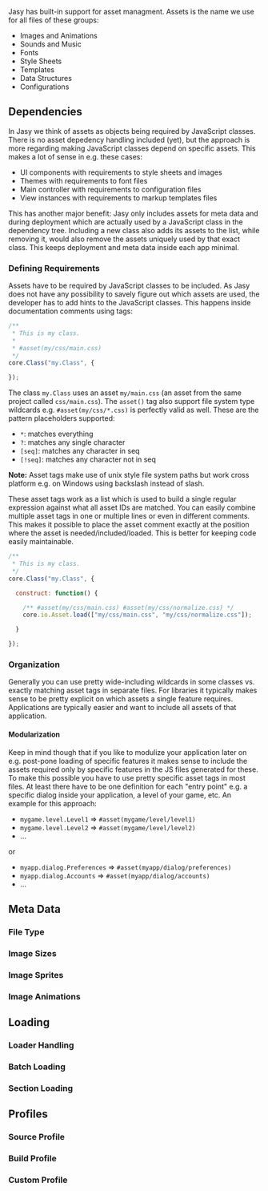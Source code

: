 Jasy has built-in support for asset managment. Assets is the name we use for all files of these groups:

* Images and Animations
* Sounds and Music
* Fonts
* Style Sheets
* Templates
* Data Structures
* Configurations

## Dependencies

In Jasy we think of assets as objects being required by JavaScript classes. There is no asset depedency handling included (yet), but the approach is more regarding making JavaScript classes depend on specific assets. This makes a lot of sense in e.g. these cases:

* UI components with requirements to style sheets and images
* Themes with requirements to font files
* Main controller with requirements to configuration files
* View instances with requirements to markup templates files

This has another major benefit: Jasy only includes assets for meta data and during deployment which are actually used by a JavaScript class in the dependency tree. Including a new class also adds its assets to the list, while removing it, would also remove the assets uniquely used by that exact class. This keeps deployment and meta data inside each app minimal.

### Defining Requirements

Assets have to be required by JavaScript classes to be included. As Jasy does not have any possibility to savely figure out which assets are used, the developer has to add hints to the JavaScript classes. This happens inside documentation comments using tags:

```javascript
/**
 * This is my class.
 *
 * #asset(my/css/main.css)
 */
core.Class("my.Class", {

});
```

The class `my.Class` uses an asset `my/main.css` (an asset from the same project called `css/main.css`). The `asset()` tag also support file system type wildcards e.g. `#asset(my/css/*.css)` is perfectly valid as well. These are the pattern placeholders supported:

- `*`: matches everything
- `?`: matches any single character
- `[seq]`: matches any character in seq
- `[!seq]`: matches any character not in seq

**Note:** Asset tags make use of unix style file system paths but work cross platform e.g. on Windows using backslash instead of slash.

These asset tags work as a list which is used to build a single regular expression against what all asset IDs are matched. You can easily combine multiple asset tags in one or multiple lines or even in different comments. This makes it possible to place the asset comment exactly at the position where the asset is needed/included/loaded. This is better for keeping code easily maintainable.

```javascript
/**
 * This is my class.
 */
core.Class("my.Class", {

  construct: function() {

    /** #asset(my/css/main.css) #asset(my/css/normalize.css) */
    core.io.Asset.load(["my/css/main.css", "my/css/normalize.css"]);

  }

});
```

### Organization

Generally you can use pretty wide-including wildcards in some classes vs. exactly matching asset tags in separate files. For libraries it typically makes sense to be pretty explicit on which assets a single feature requires. Applications are typically easier and want to include all assets of that application. 

#### Modularization

Keep in mind though that if you like to modulize your application later on e.g. post-pone loading of specific features it makes sense to include the assets required only by specific features in the JS files generated for these. To make this possible you have to use pretty specific asset tags in most files. At least there have to be one definition for each "entry point" e.g. a specific dialog inside your application, a level of your game, etc. An example for this approach:

* `mygame.level.Level1` => `#asset(mygame/level/level1)`
* `mygame.level.Level2` => `#asset(mygame/level/level2)`
* ...

or

* `myapp.dialog.Preferences` => `#asset(myapp/dialog/preferences)`
* `myapp.dialog.Accounts` => `#asset(myapp/dialog/accounts)`
* ...


## Meta Data

### File Type

### Image Sizes

### Image Sprites

### Image Animations


## Loading

### Loader Handling

### Batch Loading

### Section Loading



## Profiles

### Source Profile

### Build Profile

### Custom Profile